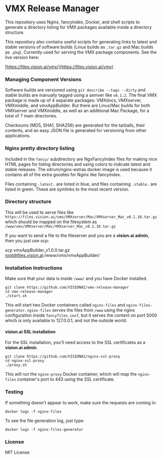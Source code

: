# VMX Release Manager

This repository uses Nginx, fancyindex, Docker, and shell scripts to
generate a directory listing for VMX packages available inside a
directory structure.

This repository also contains useful scripts for generating links to
latest and stable versions of software builds (Linux builds as
`.tar.gz` and Mac builds as `.pkg`). Currently used for serving the
VMX package components. See the live version here:

[https://files.vision.ai/vmx/](https://files.vision.ai/vmx)

### Managing Component Versions

Software builds are versioned using `git describe --tags --dirty` and
stable builds are manually tagged using a semver like `v0.1.2`. The
final VMX package is made up of 4 separate packages: VMXdocs,
VMXserver, VMXmiddle, and vmxAppBuilder. But there are Linux/Mac
builds for both VMXserver and VMXmiddle, as well as an additional Mac
Package, for a total of 7 main directories.

Checksums (MD5, SHA1, SHA256) are generated for the tarballs, their
contents, and an easy JSON file is generated for versioning from other
applications.

### Nginx pretty directory listing

Included in the `fancy/` subdirectory are NgxFancyIndex files for
making nice HTML pages for listing directories and using colors to
indicate latest and stable releases. The xdrum/nginx-extras docker
image is used because it contains all of the extra goodies for Nginx
like fancyindex.

Files containing `.latest.` are listed in blue, and files containing
`.stable.` are listed in green. These are symlinks to the most recent
version.

### Directory structure

This will be used to serve files like
`https://files.vision.ai/vmx/VMXserver/Mac/VMXserver_Mac_v0.1.10.tar.gz`
which should be mapped on the filesystem as
`/www/vmx/VMXserver/Mac/VMXserver_Mac_v0.1.10.tar.gz`

If you want to send a file to the fileserver and you are a **vision.ai
admin**, then you just use scp:

   scp vmxAppBuilder_v1.0.0.tar.gz root@files.vision.ai:/www/vmx/vmxAppBuilder/

### Installation Instructions

Make sure that your data is inside `/www/` and you have Docker installed.

    git clone https://github.com/VISIONAI/vmx-release-manager
    cd vmx-release-manager
    ./start.sh

This will start two Docker containers called `nginx-files` and
`nginx-files-generator`. `nginx-files` serves the files from `/www`
using the nginx configuration inside `fancyfiles.conf`, but it serves
the content on port 5000 which is only available to 127.0.0.1, and not
the outside world.

#### vision.ai SSL installation

For the SSL installation, you'll need access to the SSL certificates
as a **vision.ai admin**.

    git clone https://github.com/VISIONAI/nginx-ssl-proxy
    cd nginx-ssl-proxy
    ./proxy.sh

This will run the `nginx-proxy` Docker container, which will map the
`nginx-files` container's port to 443 using the SSL certificate.

### Testing
If something doesn't appear to work, make sure the requests are coming in:

    docker logs -f nginx-files

To see the file generation log, just type:
    
    docker logs -f nginx-files-generator


### License

MIT License